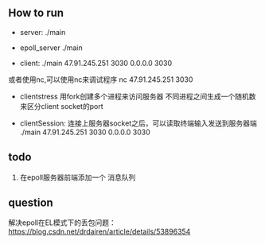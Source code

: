 ## How to run
* server:
./main

* epoll_server
./main

* client:
./main 47.91.245.251 3030 0.0.0.0 3030

或者使用nc,可以使用nc来调试程序
nc 47.91.245.251 3030

* clientstress
用fork创建多个进程来访问服务器
不同进程之间生成一个随机数来区分client socket的port

* clientSession:
连接上服务器socket之后，可以读取终端输入发送到服务器端
./main 47.91.245.251 3030 0.0.0.0 3030


## todo
1. 在epoll服务器前端添加一个 消息队列



## question
解决epoll在EL模式下的丢包问题：
https://blog.csdn.net/drdairen/article/details/53896354
